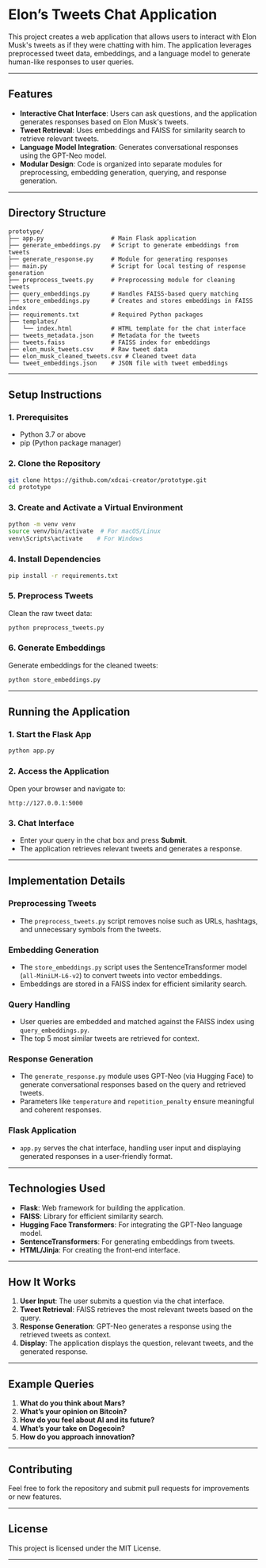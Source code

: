 # Elon’s Tweets Chat Application

This project creates a web application that allows users to interact with Elon Musk's tweets as if they were chatting with him. The application leverages preprocessed tweet data, embeddings, and a language model to generate human-like responses to user queries.

---

## **Features**
- **Interactive Chat Interface**: Users can ask questions, and the application generates responses based on Elon Musk's tweets.
- **Tweet Retrieval**: Uses embeddings and FAISS for similarity search to retrieve relevant tweets.
- **Language Model Integration**: Generates conversational responses using the GPT-Neo model.
- **Modular Design**: Code is organized into separate modules for preprocessing, embedding generation, querying, and response generation.

---

## **Directory Structure**
```plaintext
prototype/
├── app.py                   # Main Flask application
├── generate_embeddings.py   # Script to generate embeddings from tweets
├── generate_response.py     # Module for generating responses
├── main.py                  # Script for local testing of response generation
├── preprocess_tweets.py     # Preprocessing module for cleaning tweets
├── query_embeddings.py      # Handles FAISS-based query matching
├── store_embeddings.py      # Creates and stores embeddings in FAISS index
├── requirements.txt         # Required Python packages
├── templates/
│   └── index.html           # HTML template for the chat interface
├── tweets_metadata.json     # Metadata for the tweets
├── tweets.faiss             # FAISS index for embeddings
├── elon_musk_tweets.csv     # Raw tweet data
├── elon_musk_cleaned_tweets.csv # Cleaned tweet data
└── tweet_embeddings.json    # JSON file with tweet embeddings
```

---

## **Setup Instructions**

### **1. Prerequisites**
- Python 3.7 or above
- pip (Python package manager)

### **2. Clone the Repository**
```bash
git clone https://github.com/xdcai-creator/prototype.git
cd prototype
```

### **3. Create and Activate a Virtual Environment**
```bash
python -m venv venv
source venv/bin/activate  # For macOS/Linux
venv\Scripts\activate    # For Windows
```

### **4. Install Dependencies**
```bash
pip install -r requirements.txt
```

### **5. Preprocess Tweets**
Clean the raw tweet data:
```bash
python preprocess_tweets.py
```

### **6. Generate Embeddings**
Generate embeddings for the cleaned tweets:
```bash
python store_embeddings.py
```

---

## **Running the Application**

### **1. Start the Flask App**
```bash
python app.py
```

### **2. Access the Application**
Open your browser and navigate to:
```
http://127.0.0.1:5000
```

### **3. Chat Interface**
- Enter your query in the chat box and press **Submit**.
- The application retrieves relevant tweets and generates a response.

---

## **Implementation Details**

### **Preprocessing Tweets**
- The `preprocess_tweets.py` script removes noise such as URLs, hashtags, and unnecessary symbols from the tweets.

### **Embedding Generation**
- The `store_embeddings.py` script uses the SentenceTransformer model (`all-MiniLM-L6-v2`) to convert tweets into vector embeddings.
- Embeddings are stored in a FAISS index for efficient similarity search.

### **Query Handling**
- User queries are embedded and matched against the FAISS index using `query_embeddings.py`.
- The top 5 most similar tweets are retrieved for context.

### **Response Generation**
- The `generate_response.py` module uses GPT-Neo (via Hugging Face) to generate conversational responses based on the query and retrieved tweets.
- Parameters like `temperature` and `repetition_penalty` ensure meaningful and coherent responses.

### **Flask Application**
- `app.py` serves the chat interface, handling user input and displaying generated responses in a user-friendly format.

---

## **Technologies Used**
- **Flask**: Web framework for building the application.
- **FAISS**: Library for efficient similarity search.
- **Hugging Face Transformers**: For integrating the GPT-Neo language model.
- **SentenceTransformers**: For generating embeddings from tweets.
- **HTML/Jinja**: For creating the front-end interface.

---

## **How It Works**
1. **User Input**: The user submits a question via the chat interface.
2. **Tweet Retrieval**: FAISS retrieves the most relevant tweets based on the query.
3. **Response Generation**: GPT-Neo generates a response using the retrieved tweets as context.
4. **Display**: The application displays the question, relevant tweets, and the generated response.

---

## **Example Queries**
1. **What do you think about Mars?**
2. **What’s your opinion on Bitcoin?**
3. **How do you feel about AI and its future?**
4. **What’s your take on Dogecoin?**
5. **How do you approach innovation?**

---

## **Contributing**
Feel free to fork the repository and submit pull requests for improvements or new features.

---

## **License**
This project is licensed under the MIT License.

---
